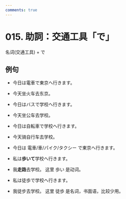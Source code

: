 ```yaml
---
comments: true
---
```


# 015. 助詞：交通工具「で」

名词(交通工具) + で

## 例句

- 今日は電車で東京へ行きます。
- 今天坐火车去东京。
- 今日はバスで学校へ行きます。
- 今天坐公车去学校。
- 今日は自転車で学校へ行きます。
- 今天骑自行车去学校。

- 今日は 電車/車/パイク/タクシー で東京へ行きます。

- 私は**歩いて**学校へ行きます。
- 我**走路**去学校。 这里 歩い 是动词。
- 私は徒歩で学校へ行きます。
- 我徒步去学校。 这里 徒歩 是名词，书面语，比较少用。

